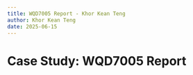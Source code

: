 ```yaml
---
title: WQD7005 Report - Khor Kean Teng
author: Khor Kean Teng
date: 2025-06-15
---
```


# Case Study: WQD7005 Report